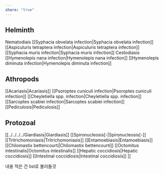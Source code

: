 ```yaml
---
share: "true"
---
```


## Helminth
Nematodiais
[[Syphacia obvelata infection|Syphacia obvelata infection]]
[[Aspiculuris tetraptera infection|Aspiculuris tetraptera infection]]
[[Syphacia muris infection|Syphacia muris infection]]
Cestodiasis
[[Hymenolepis nana infection|Hymenolepis nana infection]]
[[Hymenolepis diminuta infection|Hymenolepis diminuta infection]]
## Athropods
[[Acariasis|Acariasis]]
[[Psoroptes cuniculi infection|Psoroptes cuniculi infection]]
[[Cheyletiella spp. infection|Cheyletiella spp. infection]]
[[Sarcoptes scabiei infection|Sarcoptes scabiei infection]]
[[Pediculosis|Pediculosis]]

## Protozoal
[[../../../../Giardiasis|Giardiasis]]
[[Spironucleosis[-|Spironucleosis[-]]
[[Tritrichomoniasis|Tritrichomoniasis]]
[[Entamoebiasis|Entamoebiasis]]
[[Chilomastix bettencourti|Chilomastix bettencourti]]
[[Octomitus intestinalis|Octomitus intestinalis]]
[[Hepatic coccidiosis|Hepatic coccidiosis]]
[[Intestinal coccidiosis|Intestinal coccidiosis]]
[[

내용 적은 건 list로 불러돌것